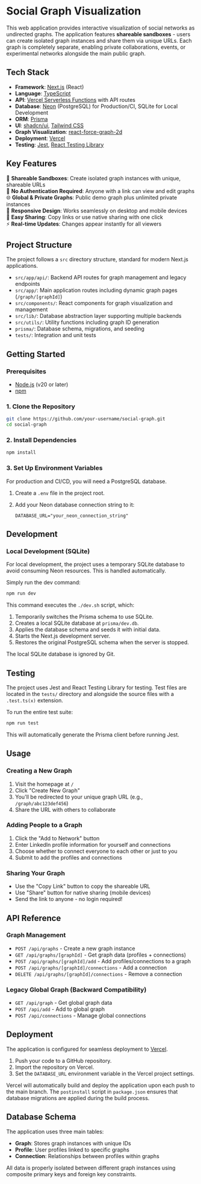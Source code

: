 # Social Graph Visualization

This web application provides interactive visualization of social networks as undirected graphs. The application features **shareable sandboxes** - users can create isolated graph instances and share them via unique URLs. Each graph is completely separate, enabling private collaborations, events, or experimental networks alongside the main public graph.

## Tech Stack

- **Framework**: [Next.js](https://nextjs.org/) (React)
- **Language**: [TypeScript](https://www.typescriptlang.org/)
- **API**: [Vercel Serverless Functions](https://vercel.com/docs/functions) with API routes
- **Database**: [Neon](https://neon.tech/) (PostgreSQL) for Production/CI, SQLite for Local Development
- **ORM**: [Prisma](https://www.prisma.io/)
- **UI**: [shadcn/ui](https://ui.shadcn.com/), [Tailwind CSS](https://tailwindcss.com/)
- **Graph Visualization**: [react-force-graph-2d](https://github.com/vasturiano/react-force-graph)
- **Deployment**: [Vercel](https://vercel.com/)
- **Testing**: [Jest](https://jestjs.io/), [React Testing Library](https://testing-library.com/docs/react-testing-library/intro/)

## Key Features

🎯 **Shareable Sandboxes**: Create isolated graph instances with unique, shareable URLs  
🔐 **No Authentication Required**: Anyone with a link can view and edit graphs  
🌐 **Global & Private Graphs**: Public demo graph plus unlimited private instances  
📱 **Responsive Design**: Works seamlessly on desktop and mobile devices  
🔗 **Easy Sharing**: Copy links or use native sharing with one click  
⚡ **Real-time Updates**: Changes appear instantly for all viewers

## Project Structure

The project follows a `src` directory structure, standard for modern Next.js applications.

- `src/app/api/`: Backend API routes for graph management and legacy endpoints
- `src/app/`: Main application routes including dynamic graph pages (`/graph/[graphId]`)
- `src/components/`: React components for graph visualization and management
- `src/lib/`: Database abstraction layer supporting multiple backends
- `src/utils/`: Utility functions including graph ID generation
- `prisma/`: Database schema, migrations, and seeding
- `tests/`: Integration and unit tests

## Getting Started

### Prerequisites

- [Node.js](https://nodejs.org/en/) (v20 or later)
- [npm](https://www.npmjs.com/)

### 1. Clone the Repository

```sh
git clone https://github.com/your-username/social-graph.git
cd social-graph
```

### 2. Install Dependencies

```sh
npm install
```

### 3. Set Up Environment Variables

For production and CI/CD, you will need a PostgreSQL database.

1.  Create a `.env` file in the project root.
2.  Add your Neon database connection string to it:

    ```env
    DATABASE_URL="your_neon_connection_string"
    ```

## Development

### Local Development (SQLite)

For local development, the project uses a temporary SQLite database to avoid consuming Neon resources. This is handled automatically.

Simply run the dev command:

```sh
npm run dev
```

This command executes the `./dev.sh` script, which:

1.  Temporarily switches the Prisma schema to use SQLite.
2.  Creates a local SQLite database at `prisma/dev.db`.
3.  Applies the database schema and seeds it with initial data.
4.  Starts the Next.js development server.
5.  Restores the original PostgreSQL schema when the server is stopped.

The local SQLite database is ignored by Git.

## Testing

The project uses Jest and React Testing Library for testing. Test files are located in the `tests/` directory and alongside the source files with a `.test.ts(x)` extension.

To run the entire test suite:

```sh
npm run test
```

This will automatically generate the Prisma client before running Jest.

## Usage

### Creating a New Graph

1. Visit the homepage at `/`
2. Click "Create New Graph"
3. You'll be redirected to your unique graph URL (e.g., `/graph/abc123def456`)
4. Share the URL with others to collaborate

### Adding People to a Graph

1. Click the "Add to Network" button
2. Enter LinkedIn profile information for yourself and connections
3. Choose whether to connect everyone to each other or just to you
4. Submit to add the profiles and connections

### Sharing Your Graph

- Use the "Copy Link" button to copy the shareable URL
- Use "Share" button for native sharing (mobile devices)
- Send the link to anyone - no login required!

## API Reference

### Graph Management

- `POST /api/graphs` - Create a new graph instance
- `GET /api/graphs/[graphId]` - Get graph data (profiles + connections)
- `POST /api/graphs/[graphId]/add` - Add profiles/connections to a graph
- `POST /api/graphs/[graphId]/connections` - Add a connection
- `DELETE /api/graphs/[graphId]/connections` - Remove a connection

### Legacy Global Graph (Backward Compatibility)

- `GET /api/graph` - Get global graph data
- `POST /api/add` - Add to global graph
- `POST /api/connections` - Manage global connections

## Deployment

The application is configured for seamless deployment to [Vercel](https://vercel.com/).

1.  Push your code to a GitHub repository.
2.  Import the repository on Vercel.
3.  Set the `DATABASE_URL` environment variable in the Vercel project settings.

Vercel will automatically build and deploy the application upon each push to the main branch. The `postinstall` script in `package.json` ensures that database migrations are applied during the build process.

## Database Schema

The application uses three main tables:

- **Graph**: Stores graph instances with unique IDs
- **Profile**: User profiles linked to specific graphs
- **Connection**: Relationships between profiles within graphs

All data is properly isolated between different graph instances using composite primary keys and foreign key constraints.
